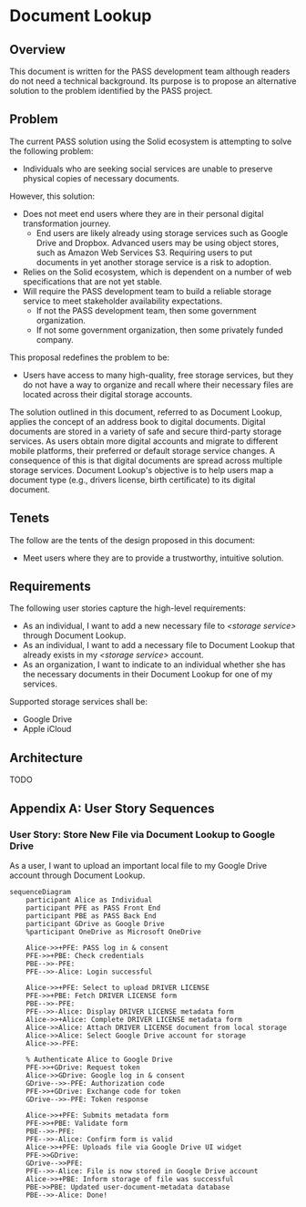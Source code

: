 # Document Lookup

## Overview

This document is written for the PASS development team although readers do not need a technical background.
Its purpose is to propose an alternative solution to the problem identified by the PASS project.

## Problem

The current PASS solution using the Solid ecosystem is attempting to solve the following problem:

* Individuals who are seeking social services are unable to preserve physical copies of necessary documents.

However, this solution:

* Does not meet end users where they are in their personal digital transformation journey.
    * End users are likely already using storage services such as Google Drive and Dropbox.
      Advanced users may be using object stores, such as Amazon Web Services S3.
      Requiring users to put documents in yet another storage service is a risk to adoption.
* Relies on the Solid ecosystem, which is dependent on a number of web specifications that are not yet stable.
* Will require the PASS development team to build a reliable storage service to meet stakeholder availability expectations.
    * If not the PASS development team, then some government organization.
    * If not some government organization, then some privately funded company.

This proposal redefines the problem to be:

* Users have access to many high-quality, free storage services, but they do not have a way to organize and recall where their necessary files are located across their digital storage accounts.

The solution outlined in this document, referred to as Document Lookup, applies the concept of an address book to digital documents.
Digital documents are stored in a variety of safe and secure third-party storage services.
As users obtain more digital accounts and migrate to different mobile platforms, their preferred or default storage service changes.
A consequence of this is that digital documents are spread across multiple storage services.
Document Lookup's objective is to help users map a document type (e.g., drivers license, birth certificate) to its digital document.

## Tenets

The follow are the tents of the design proposed in this document:

* Meet users where they are to provide a trustworthy, intuitive solution.

## Requirements

The following user stories capture the high-level requirements:

* As an individual, I want to add a new necessary file to _\<storage service\>_ through Document Lookup.
* As an individual, I want to add a necessary file to Document Lookup that already exists in my _\<storage service\>_ account.
* As an organization, I want to indicate to an individual whether she has the necessary documents in their Document Lookup for one of my services.

Supported storage services shall be:

* Google Drive
* Apple iCloud

## Architecture

TODO

## Appendix A: User Story Sequences

### User Story: Store New File via Document Lookup to Google Drive

As a user, I want to upload an important local file to my Google Drive account through Document Lookup.

```mermaid
sequenceDiagram
    participant Alice as Individual
    participant PFE as PASS Front End
    participant PBE as PASS Back End
    participant GDrive as Google Drive
    %participant OneDrive as Microsoft OneDrive

    Alice->>+PFE: PASS log in & consent
    PFE->>+PBE: Check credentials
    PBE-->>-PFE: 
    PFE-->>-Alice: Login successful

    Alice->>+PFE: Select to upload DRIVER LICENSE
    PFE->>+PBE: Fetch DRIVER LICENSE form
    PBE-->>-PFE: 
    PFE-->>-Alice: Display DRIVER LICENSE metadata form
    Alice->>+Alice: Complete DRIVER LICENSE metadata form
    Alice->>Alice: Attach DRIVER LICENSE document from local storage
    Alice->>Alice: Select Google Drive account for storage
    Alice->>-PFE: 

    % Authenticate Alice to Google Drive
    PFE->>+GDrive: Request token
    Alice->>GDrive: Google log in & consent
    GDrive-->>-PFE: Authorization code
    PFE->>+GDrive: Exchange code for token
    GDrive-->>-PFE: Token response

    Alice->>+PFE: Submits metadata form
    PFE->>+PBE: Validate form
    PBE-->>-PFE: 
    PFE-->>-Alice: Confirm form is valid
    Alice->>+PFE: Uploads file via Google Drive UI widget
    PFE->>GDrive: 
    GDrive-->>PFE: 
    PFE-->>-Alice: File is now stored in Google Drive account
    Alice->>+PBE: Inform storage of file was successful
    PBE->>PBE: Updated user-document-metadata database
    PBE-->>-Alice: Done!
```